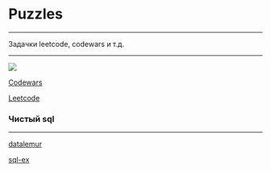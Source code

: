 # Puzzles
<hr>
Задачки leetcode, codewars и т.д.
<hr>

<img src="https://pbs.twimg.com/media/GgzkyMOWwAAE0vC?format=jpg&name=4096x4096"/>

[Codewars](https://www.codewars.com/users/Lightthouse)

[Leetcode](https://leetcode.com/u/Lightthouse/)

### Чистый sql
<hr>

[datalemur](https://datalemur.com/sql-tutorial/sql-case-statement)

[sql-ex](https://www.sql-ex.ru/index.php?errno=3)